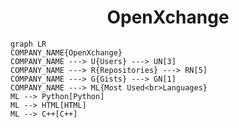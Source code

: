 <h1 align="center">OpenXchange</h1>

```mermaid
graph LR
COMPANY_NAME{OpenXchange}
COMPANY_NAME ---> U{Users} ---> UN[3]
COMPANY_NAME ---> R{Repositories} ---> RN[5]
COMPANY_NAME ---> G{Gists} ---> GN[1]
COMPANY_NAME ---> ML{Most Used<br>Languages}
ML --> Python[Python]
ML --> HTML[HTML]
ML --> C++[C++]
```
